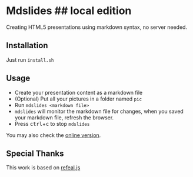 # Mdslides ## local edition

Creating HTML5 presentations using markdown syntax, no server needed.

## Installation
Just run ``install.sh``

## Usage
* Create your presentation content as a markdown file
* (Optional) Put all your pictures in a folder named ``pic``
* Run ``mdslides <markdown file>``
* ``mdslides`` will monitor the markdown file for changes, when you saved your markdown file, refresh the browser.
* Press <kbd>ctrl</kbd>+<kbd>c</kbd> to stop ``mdslides``

You may also check the [online version](http://mdslides.herokuapp.com).

## Special Thanks
This work is based on [refeal.js](https://github.com/hakimel/reveal.js/)
